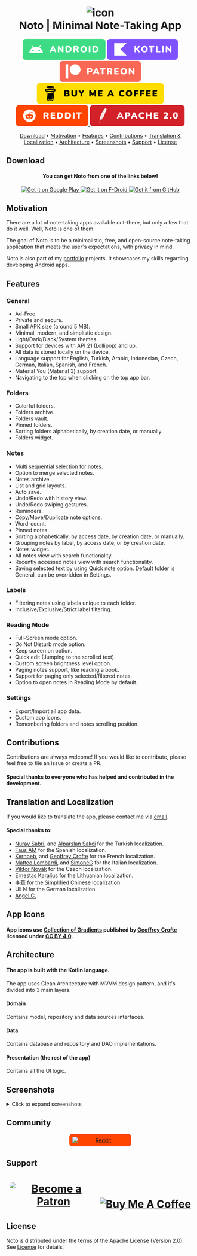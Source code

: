<h1 align="center">
    <img src="images/Icon.svg" alt="icon" />
    <br />
    <b>Noto | Minimal Note-Taking App</b>
</h1>

<div align="center">
    <a>
        <img src="/images/Badges/Android.svg" style="border-radius: 4px;" />
    </a>
    <a>
        <img src="/images/Badges/Kotlin.svg" alt="Kotlin" style="border-radius: 4px;" />
    </a>
    <a href="https://www.patreon.com/alialbaali">
        <img src="/images/Badges/Patreon.svg" style="border-radius: 4px;" />
    </a>
    <a href="https://www.buymeacoffee.com/alialbaali">
        <img src="/images/Badges/BMC.svg" alt="BuyMeACoffee" style="border-radius: 4px;" />
    </a>
    <a href="https://www.reddit.com/r/notoapp/">
        <img src="/images/Badges/Reddit.svg" alt="Reddit" style="border-radius: 4px;" />
    </a>
    <a href="/LICENSE.md">
        <img src="/images/Badges/Apache.svg" alt="License" style="border-radius: 4px;" />
    </a>
</div>


<p align="center">
    <a href="#download">Download</a>
    •
    <a href="#motivation">Motivation</a>
    •
    <a href="#features">Features</a>
    •
    <a href="#contributions">Contributions</a>
    •
    <a href="#translation-and-localization">Translation & Localization</a>
    •
    <a href="#architecture">Architecture</a>
    •
    <a href="#screenshots">Screenshots</a>
    •
    <a href="#support">Support</a>
    •
    <a href="#license">License</a>
</p>

## Download

<div align="center">
    <h4><b>You can get Noto from one of the links below!</b></h4>
    <a href="https://play.google.com/store/apps/details?id=com.noto">
        <img src="https://play.google.com/intl/en_us/badges/images/generic/en_badge_web_generic.png" alt="Get it on Google Play" height="80" />
    </a>
    <a href="https://apt.izzysoft.de/fdroid/index/apk/com.noto">
        <img src="images/get-it-on-fdroid-en-us.svg" alt="Get it on F-Droid" height="80" />
    </a>
    <a href="https://github.com/alialbaali/Noto/releases/latest">
        <img src="images/get-it-on-github.png" alt="Get it from GitHub" height="80" />
    </a>
</div>

## Motivation

<p>
There are a lot of note-taking apps available out-there, but only a few that do it well. Well, Noto is one of them.

The goal of Noto is to be a minimalistic, free, and open-source note-taking application that meets the user's
expectations, with privacy in mind.

Noto is also part of my [portfolio](https://alialbaali.com) projects. It showcases my skills regarding developing
Android apps.
</p>

## Features

### General

* Ad-Free.
* Private and secure.
* Small APK size (around 5 MB).
* Minimal, modern, and simplistic design.
* Light/Dark/Black/System themes.
* Support for devices with API 21 (Lollipop) and up.
* All data is stored locally on the device.
* Language support for English, Turkish, Arabic, Indonesian, Czech, German, Italian, Spanish, and French.
* Material You (Material 3) support.
* Navigating to the top when clicking on the top app bar.

### Folders

* Colorful folders.
* Folders archive.
* Folders vault.
* Pinned folders.
* Sorting folders alphabetically, by creation date, or manually.
* Folders widget.

### Notes

* Multi sequential selection for notes.
* Option to merge selected notes.
* Notes archive.
* List and grid layouts.
* Auto save.
* Undo/Redo with history view.
* Undo/Redo swiping gestures.
* Reminders.
* Copy/Move/Duplicate note options.
* Word-count.
* Pinned notes.
* Sorting alphabetically, by access date, by creation date, or manually.
* Grouping notes by label, by access date, or by creation date.
* Notes widget.
* All notes view with search functionality.
* Recently accessed notes view with search functionality.
* Saving selected text by using Quick note option. Default folder is General, can be overridden in Settings.

### Labels

* Filtering notes using labels unique to each folder.
* Inclusive/Exclusive/Strict label filtering.

### Reading Mode

* Full-Screen mode option.
* Do Not Disturb mode option.
* Keep screen on option.
* Quick edit (Jumping to the scrolled text).
* Custom screen brightness level option.
* Paging notes support, like reading a book.
* Support for paging only selected/filtered notes.
* Option to open notes in Reading Mode by default.

### Settings

* Export/Import all app data.
* Custom app icons.
* Remembering folders and notes scrolling position.

## Contributions

<p>
  Contributions are always welcome! If you would like to contribute, please feel free to file an issue or create a PR.
</p>

#### Special thanks to everyone who has helped and contributed in the development.

## Translation and Localization

<p>
  If you would like to translate the app, please contact me via <a href="mailto:ali@albaali.com">email</a>.
</p>

#### Special thanks to:

- <a href="https://linkedin.com/in/nuraysabri/">Nuray Sabri</a>, and <a href="https://sakci.me">Alparslan Şakçi</a> for
  the Turkish localization.
- <a href="https://github.com/faus32">Faus AM</a> for the Spanish localization.
- <a href="https://github.com/kernoeb">Kernoeb</a>, and <a href="https://geoffreycrofte.com">Geoffrey Crofte</a> for the
  French localization.
- <a href="https://github.com/matteolomba">Matteo Lombardi</a>, and <a href="https://github.com/SimoneG97">SimoneG</a>
  for the Italian localization.
- <a href="https://github.com/vikdevelop">Viktor Novák</a> for the Czech localization.
- <a href="http://github.com/ErnestasKaralius">Ernestas Karalius</a> for the Lithuanian localization.
- <a href="https://steamcommunity.com/id/oliverberry">李華</a> for the Simplified Chinese localization.
- Uli N for the German localization.
- <a href="https://angellabs.xyz">Angel C.</a>

## App Icons

#### App icons use <a href="https://www.figma.com/community/file/830405806109119447/">Collection of Gradients</a> published by <a href="https://geoffreycrofte.com/">Geoffrey Crofte</a> licensed under <a href="https://creativecommons.org/licenses/by/4.0/">CC BY 4.0</a>.

## Architecture

#### The app is built with the Kotlin language.

The app uses Clean Architecture with MVVM design pattern, and it's divided into 3 main layers.

#### Domain

Contains model, repository and data sources interfaces.

#### Data

Contains database and repository and DAO implementations.

#### Presentation (the rest of the app)

Contains all the UI logic.

## Screenshots

<details>
  <summary>Click to expand screenshots</summary>

  <div>
    <p float="left">
      <img src="images/Frame1.svg" height="400"  alt="screenshot"/>
      <img src="images/Frame2.svg" height="400"  alt="screenshot"/>
      <img src="images/Frame3.svg" height="400"  alt="screenshot"/>
      <img src="images/Frame4.svg" height="400"  alt="screenshot"/>
    </p>
    <p>
      <img src="images/Frame5.svg" height="400"  alt="screenshot"/>
      <img src="images/Frame6.svg" height="400"  alt="screenshot"/>
      <img src="images/Frame7.svg" height="400"  alt="screenshot"/>
      <img src="images/Frame8.svg" height="400"  alt="screenshot"/>
    </p>
  </div>
</details>

## Community

<div align="center">
    <div style="background-color: #ff4500; margin: 0; padding: 8px; border-radius: 8px; display: inline-block; overflow: hidden;">
        <a href="https://www.reddit.com/r/notoapp/">
            <img src="https://github.com/alialbaali/Noto/blob/readme/images/Reddit%20Logo/On%20Orangered/PNG/reddit_logo_horizontal_on_orangered.png?raw=true" alt="Reddit" width="150" style="display: block;" />
        </a>
    </div>
</div>

## Support

<h1 align="center">
    <div style="margin: 0; padding: 0px; border-radius: 8px; display: inline-block; overflow: hidden;">
        <a href="https://www.patreon.com/alialbaali">
            <img src="https://c5.patreon.com/external/logo/become_a_patron_button@2x.png" alt="Become a Patron" width="235" style="display: block;" />
        </a>
    </div>
    <a href="https://www.buymeacoffee.com/alialbaali" target="_blank">
        <img src="https://cdn.buymeacoffee.com/buttons/v2/default-yellow.png" alt="Buy Me A Coffee" width="200" />
    </a>
</h1>

## License

Noto is distributed under the terms of the Apache License (Version 2.0). See [License](LICENSE.md) for details.
